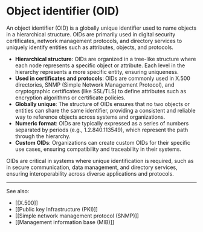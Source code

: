 
# Object identifier (OID)

An object identifier (OID) is a globally unique identifier used to name objects in a hierarchical structure. OIDs are primarily used in digital security certificates, network management protocols, and directory services to uniquely identify entities such as attributes, objects, and protocols.

- **Hierarchical structure**: OIDs are organized in a tree-like structure where each node represents a specific object or attribute. Each level in the hierarchy represents a more specific entity, ensuring uniqueness.
- **Used in certificates and protocols**: OIDs are commonly used in X.500 directories, SNMP (Simple Network Management Protocol), and cryptographic certificates (like SSL/TLS) to define attributes such as encryption algorithms or certificate policies.
- **Globally unique**: The structure of OIDs ensures that no two objects or entities can share the same identifier, providing a consistent and reliable way to reference objects across systems and organizations.
- **Numeric format**: OIDs are typically expressed as a series of numbers separated by periods (e.g., 1.2.840.113549), which represent the path through the hierarchy.
- **Custom OIDs**: Organizations can create custom OIDs for their specific use cases, ensuring compatibility and traceability in their systems.

OIDs are critical in systems where unique identification is required, such as in secure communication, data management, and directory services, ensuring interoperability across diverse applications and protocols.

---

See also:

- [[X.500]]
- [[Public key Infrastructure (PKI)]]
- [[Simple network management protocol (SNMP)]]
- [[Management information base (MIB)]]

